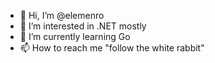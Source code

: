 - 👋 Hi, I’m @elemenro
- 👀 I’m interested in .NET mostly
- 🌱 I’m currently learning Go
- 📫 How to reach me "follow the white rabbit"

<!---
elemenro/elemenro is a ✨ special ✨ repository because its `README.md` (this file) appears on your GitHub profile.
You can click the Preview link to take a look at your changes.
--->
